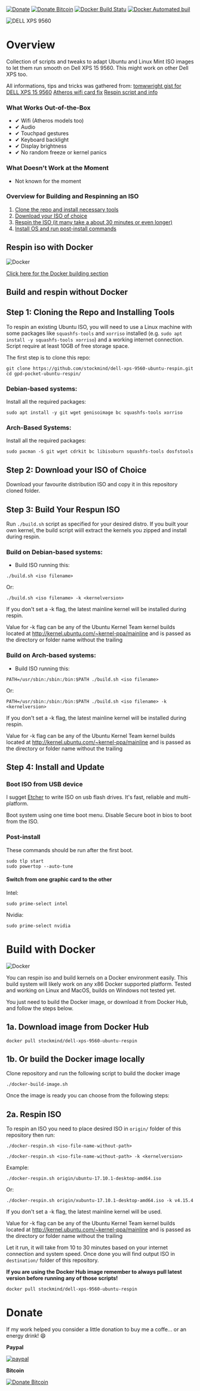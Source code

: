 [![Donate](https://img.shields.io/badge/Donate-PayPal-green.svg)](https://www.paypal.com/cgi-bin/webscr?cmd=_s-xclick&hosted_button_id=YYGKKE6FDX2KY) [![Donate Bitcoin](https://img.shields.io/badge/Donate-Bitcoin-green.svg)](https://stockmind.github.io/donate-bitcoin/) [![Docker Build Statu](https://img.shields.io/docker/build/stockmind/dell-xps-9560-ubuntu-respin.svg)]() [![Docker Automated buil](https://img.shields.io/docker/automated/stockmind/dell-xps-9560-ubuntu-respin.svg)]()

![DELL XPS 9560](https://github.com/stockmind/dell-xps-9560-ubuntu-respin/raw/master/screenshot.png)

# Overview

Collection of scripts and tweaks to adapt Ubuntu and Linux Mint ISO images to let them run smooth on Dell XPS 15 9560.
This might work on other Dell XPS too.

All informations, tips and tricks was gathered from:
[tomwwright gist for DELL XPS 15 9560](https://gist.github.com/tomwwright/f88e2ddb344cf99f299935e1312da880)
[Atheros wifi card fix](https://ubuntuforums.org/showthread.php?t=2323812&page=2)
[Respin script and info](http://linuxiumcomau.blogspot.com/)

### What Works Out-of-the-Box

 - ✔ Wifi (Atheros models too)
 - ✔ Audio
 - ✔ Touchpad gestures
 - ✔ Keyboard backlight
 - ✔ Display brightness
 - ✔ No random freeze or kernel panics

### What Doesn't Work at the Moment

 - Not known for the moment

### Overview for Building and Respinning an ISO

1. [Clone the repo and install necessary tools](#step-1-cloning-the-repo-and-installing-tools)
1. [Download your ISO of choice](#step-2-download-your-iso-of-choice)
1. [Respin the ISO (it many take a about 30 minutes or even longer)](#step-3-build-your-respun-iso)
1. [Install OS and run post-install commands](#step-4-install-and-run-post-install)

## Respin iso with Docker

![Docker](https://github.com/stockmind/dell-xps-9560-ubuntu-respin/raw/master/Docker.png)

[Click here for the Docker building section](#build-with-docker)

## Build and respin without Docker
## Step 1: Cloning the Repo and Installing Tools

To respin an existing Ubuntu ISO, you will need to use a Linux machine with some packages like `squashfs-tools` and `xorriso` installed (e.g. `sudo apt install -y squashfs-tools xorriso`) and a working internet connection. Script require at least 10GB of free storage space.

The first step is to clone this repo: 
```
git clone https://github.com/stockmind/dell-xps-9560-ubuntu-respin.git
cd gpd-pocket-ubuntu-respin/
```
### Debian-based systems:

Install all the required packages:
```
sudo apt install -y git wget genisoimage bc squashfs-tools xorriso
```
### Arch-Based Systems:

Install all the required packages:
``` 
sudo pacman -S git wget cdrkit bc libisoburn squashfs-tools dosfstools
```

## Step 2: Download your ISO of Choice

Download your favourite distribution ISO and copy it in this repository cloned folder.

## Step 3: Build Your Respun ISO

Run `./build.sh` script as specified for your desired distro. If you built your own kernel, the build script wiill extract the kernels you zipped and install during respin.

### Build on Debian-based systems:

* Build ISO running this:
```
./build.sh <iso filename>
```

Or:

```
./build.sh <iso filename> -k <kernelversion>
```

If you don't set a -k flag, the latest mainline kernel will be installed during respin.

Value for -k flag can be any of the Ubuntu Kernel Team kernel builds located at http://kernel.ubuntu.com/~kernel-ppa/mainline and is passed as the directory or folder name without the trailing

### Build on Arch-based systems:

* Build ISO running this:
```
PATH=/usr/sbin:/sbin:/bin:$PATH ./build.sh <iso filename>
```  

Or:

```
PATH=/usr/sbin:/sbin:/bin:$PATH ./build.sh <iso filename> -k <kernelversion>
```

If you don't set a -k flag, the latest mainline kernel will be installed during respin.

Value for -k flag can be any of the Ubuntu Kernel Team kernel builds located at http://kernel.ubuntu.com/~kernel-ppa/mainline and is passed as the directory or folder name without the trailing
## Step 4: Install and Update

### Boot ISO from USB device

I sugget [Etcher](https://etcher.io/) to write ISO on usb flash drives.
It's fast, reliable and multi-platform.

Boot system using one time boot menu.
Disable Secure boot in bios to boot from the ISO.

### Post-install

These commands should be run after the first boot.
```
sudo tlp start
sudo powertop --auto-tune
```

#### Switch from one graphic card to the other
Intel:
```
sudo prime-select intel
```
Nvidia:
```
sudo prime-select nvidia
```

# Build with Docker

![Docker](https://github.com/stockmind/dell-xps-9560-ubuntu-respin/raw/master/Docker.png)

You can respin iso and build kernels on a Docker environment easily. This build system will likely work on any x86 Docker supported platform. Tested and working on Linux and MacOS, builds on Windows not tested yet.

You just need to build the Docker image, or download it from Docker Hub, and follow the steps below.

## 1a. Download image from Docker Hub

```
docker pull stockmind/dell-xps-9560-ubuntu-respin
```

## 1b. Or build the Docker image locally

Clone repository and run the following script to build the docker image

```
./docker-build-image.sh
```

Once the image is ready you can choose from the following steps:

## 2a. Respin ISO

To respin an ISO you need to place desired ISO in ```origin/``` folder of this repository then run:
  
```
./docker-respin.sh <iso-file-name-without-path>
```

```
./docker-respin.sh <iso-file-name-without-path> -k <kernelversion>
```

Example:
```
./docker-respin.sh origin/ubuntu-17.10.1-desktop-amd64.iso
```
Or:
```
./docker-respin.sh origin/xubuntu-17.10.1-desktop-amd64.iso -k v4.15.4
```

If you don't set a -k flag, the latest mainline kernel will be used.

Value for -k flag can be any of the Ubuntu Kernel Team kernel builds located at http://kernel.ubuntu.com/~kernel-ppa/mainline and is passed as the directory or folder name without the trailing

Let it run, it will take from 10 to 30 minutes based on your internet connection and system speed.
Once done you will find output ISO in ```destination/``` folder of this repository.

**If you are using the Docker Hub image remember to always pull latest version before running any of those scripts!**
```
docker pull stockmind/dell-xps-9560-ubuntu-respin
```

# Donate

If my work helped you consider a little donation to buy me a coffe... or an energy drink! :smile:

**Paypal**

[![paypal](https://www.paypalobjects.com/en_US/i/btn/btn_donateCC_LG.gif)](https://www.paypal.com/cgi-bin/webscr?cmd=_s-xclick&hosted_button_id=YYGKKE6FDX2KY)

**Bitcoin**

[![Donate Bitcoin](https://stockmind.github.io/donate-bitcoin/bitcoin-button.png)](https://stockmind.github.io/donate-bitcoin/)